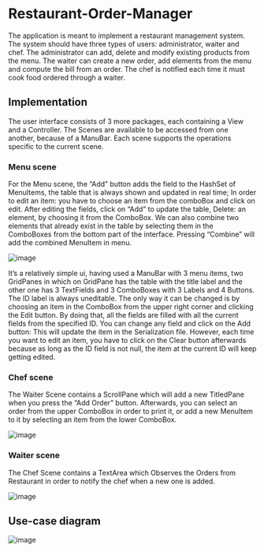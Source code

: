 # Restaurant-Order-Manager

The application is meant to implement a restaurant management system. The system should have three types of users: administrator, waiter and chef. The administrator can add, delete and modify existing products from the menu. The waiter can create a new order, add elements from the menu and compute the bill from an order. The chef is notified each time it must cook food ordered through a waiter.

## Implementation

The user interface consists of 3 more packages, each containing a View and a Controller. The Scenes are available to be accessed from one another, because of a ManuBar. Each scene supports the operations specific to the current scene. 

### Menu scene
For the Menu scene, the “Add” button adds the field to the HashSet of MenuItems, the table that is always shown and updated in real time; In order to edit an item: you have to choose an item from the comboBox and click on edit. After editing the fields, click on “Add” to update the table, Delete: an element, by choosing it from the ComboBox.  We can also combine two elements that already exist in the table by selecting them in the ComboBoxes from the bottom part of the interface. Pressing “Combine” will add the combined MenuItem in menu. 


![image](https://drive.google.com/uc?export=view&id=156tvGGV2N1VEEpMQyFGg5BNwDecGFeic)

It’s a relatively simple ui, having used a ManuBar with 3 menu items, two GridPanes in which on GridPane has the table with the title label and the other one has 3 TextFields and 3 ComboBoxes with 3 Labels and 4 Buttons. 
The ID label is always uneditable. The only way it can be changed  is by choosing an item in the ComboBox from the upper right corner and clicking the Edit button. By doing that, all the fields are filled with all the current fields from the specified ID. You can change any field and click on the Add button: This will update the item in the Serialization file. However, each time you want to edit an item, you have to click on the Clear button afterwards because as long as the ID field is not null, the item at the current ID will keep getting edited.

### Chef scene
The Waiter Scene contains a ScrollPane which will add a new TitledPane when you press the “Add Order” button. Afterwards, you can select an order from the upper ComboBox in order to print it, or add a new MenuItem to it by selecting an item from the lower ComboBox. 

![image](https://drive.google.com/uc?export=view&id=1VhxqngYJURfGj-vVWY6nObDwvg0MqujH)

### Waiter scene
The Chef Scene contains a TextArea which Observes the Orders from Restaurant in order to notify the chef when a new one is added.

![image](https://drive.google.com/uc?export=view&id=16jUXCWbKsOcAbAvdHlS3jUk7ouRp3FgN)


## Use-case diagram

![image](https://drive.google.com/uc?export=view&id=13Ivo0aNclDonAyLy4lVoxOUIBRHWIZut)

